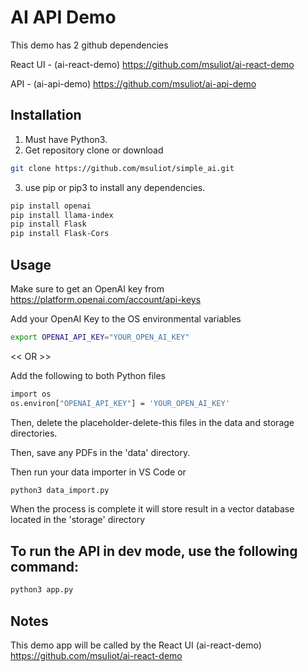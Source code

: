 # AI API Demo

This demo has 2 github dependencies

React UI - (ai-react-demo)
https://github.com/msuliot/ai-react-demo

API - (ai-api-demo)
https://github.com/msuliot/ai-api-demo

## Installation

1. Must have Python3.
2. Get repository clone or download
```bash
git clone https://github.com/msuliot/simple_ai.git 
```
3. use pip or pip3 to install any dependencies.
```bash
pip install openai
pip install llama-index
pip install Flask
pip install Flask-Cors
```

## Usage

Make sure to get an OpenAI key from https://platform.openai.com/account/api-keys

Add your OpenAI Key to the OS environmental variables
```bash
export OPENAI_API_KEY="YOUR_OPEN_AI_KEY"
```
<< OR >>

Add the following to both Python files
```bash
import os
os.environ["OPENAI_API_KEY"] = 'YOUR_OPEN_AI_KEY'
```

Then, delete the placeholder-delete-this files in the data and storage directories.

Then, save any PDFs in the 'data' directory.

Then run your data importer in VS Code or
```bash
python3 data_import.py
```
When the process is complete it will store result in a vector database located in the 'storage' directory

## To run the API in dev mode, use the following command:

```bash
python3 app.py
```

## Notes

This demo app will be called by the React UI
(ai-react-demo) https://github.com/msuliot/ai-react-demo
